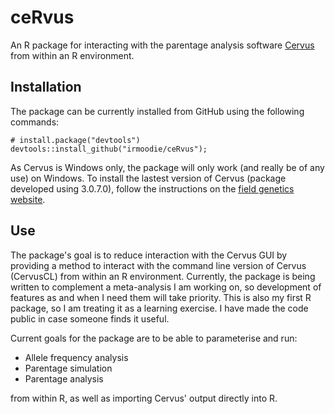 # ceRvus
An R package for interacting with the parentage analysis software [Cervus](http://www.fieldgenetics.com/pages/aboutCervus_Overview.jsp) from within an R environment.

## Installation
The package can be currently installed from GitHub using the following commands:
```
# install.package("devtools")
devtools::install_github("irmoodie/ceRvus");
```
As Cervus is Windows only, the package will only work (and really be of any use) on Windows. To install the lastest version of Cervus (package developed using 3.0.7.0), follow the instructions on the [field genetics website](http://www.fieldgenetics.com/pages/aboutCervus_Overview.jsp).

## Use
The package's goal is to reduce interaction with the Cervus GUI by providing a method to interact with the command line version of Cervus (CervusCL) from within an R environment.
Currently, the package is being written to complement a meta-analysis I am working on, so development of features as and when I need them will take priority.
This is also my first R package, so I am treating it as a learning exercise. I have made the code public in case someone finds it useful.

Current goals for the package are to be able to parameterise and run:

- Allele frequency analysis
- Parentage simulation
- Parentage analysis

from within R, as well as importing Cervus' output directly into R.
